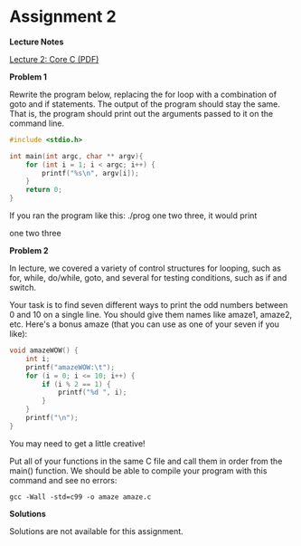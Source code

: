 Assignment 2
==========================

**Lecture Notes**

[Lecture 2: Core C (PDF)](http://ocw.mit.edu/courses/electrical-engineering-and-computer-science/6-s096-introduction-to-c-and-c-january-iap-2013/lectures-and-assignments/core-c-control-structures-variables-scope-and-uninitialized-memory/MIT6_S096_IAP13_lec2.pdf)

**Problem 1**

Rewrite the program below, replacing the for loop with a combination of goto and if statements. The output of the program should stay the same. That is, the program should print out the arguments passed to it on the command line.
```C++
#include <stdio.h>

int main(int argc, char ** argv){
    for (int i = 1; i < argc; i++) {
        printf("%s\n", argv[i]);
    }
    return 0;
}
```
If you ran the program like this: ./prog one two three, it would print

one
two
three

**Problem 2**

In lecture, we covered a variety of control structures for looping, such as for, while, do/while, goto, and several for testing conditions, such as if and switch.

Your task is to find seven different ways to print the odd numbers between 0 and 10 on a single line. You should give them names like amaze1, amaze2, etc. Here's a bonus amaze (that you can use as one of your seven if you like):
```C++
void amazeWOW() {
	int i;
	printf("amazeWOW:\t");
	for (i = 0; i <= 10; i++) {
		if (i % 2 == 1) {
			printf("%d ", i);
		}
	}
	printf("\n");
}
```
You may need to get a little creative!

Put all of your functions in the same C file and call them in order from the main() function. We should be able to compile your program with this command and see no errors:

`gcc -Wall -std=c99 -o amaze amaze.c`

**Solutions**

Solutions are not available for this assignment.

